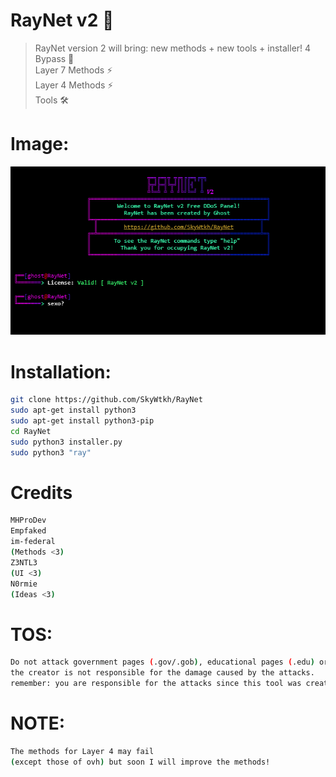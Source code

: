 # RayNet v2 🐐
> RayNet version 2 will bring: new methods + new tools + installer!
4 Bypass 🐐<br>Layer 7 Methods ⚡<br>Layer 4 Methods ⚡<br>Tools 🛠️<br>

# Image:
![GitHub Logo](v2.png)

# Installation:
```sh
git clone https://github.com/SkyWtkh/RayNet
sudo apt-get install python3
sudo apt-get install python3-pip
cd RayNet
sudo python3 installer.py
sudo python3 "ray"
```

# Credits
```sh
MHProDev
Empfaked
im-federal
(Methods <3)
Z3NTL3
(UI <3)
N0rmie
(Ideas <3)
```

# TOS:
```sh
Do not attack government pages (.gov/.gob), educational pages (.edu) or the United States Department of Defense (.mil), 
the creator is not responsible for the damage caused by the attacks. 
remember: you are responsible for the attacks since this tool was created for educational purposes
```

# NOTE:
```sh
The methods for Layer 4 may fail 
(except those of ovh) but soon I will improve the methods!
```
